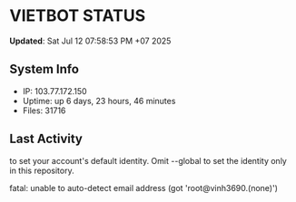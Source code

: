 # VIETBOT STATUS
**Updated**: Sat Jul 12 07:58:53 PM +07 2025

## System Info
- IP: 103.77.172.150
- Uptime: up 6 days, 23 hours, 46 minutes
- Files: 31716

## Last Activity

to set your account's default identity.
Omit --global to set the identity only in this repository.

fatal: unable to auto-detect email address (got 'root@vinh3690.(none)')
